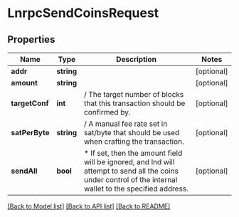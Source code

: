 # LnrpcSendCoinsRequest

## Properties
Name | Type | Description | Notes
------------ | ------------- | ------------- | -------------
**addr** | **string** |  | [optional] 
**amount** | **string** |  | [optional] 
**targetConf** | **int** | / The target number of blocks that this transaction should be confirmed by. | [optional] 
**satPerByte** | **string** | / A manual fee rate set in sat/byte that should be used when crafting the transaction. | [optional] 
**sendAll** | **bool** | * If set, then the amount field will be ignored, and lnd will attempt to send all the coins under control of the internal wallet to the specified address. | [optional] 

[[Back to Model list]](../README.md#documentation-for-models) [[Back to API list]](../README.md#documentation-for-api-endpoints) [[Back to README]](../README.md)


